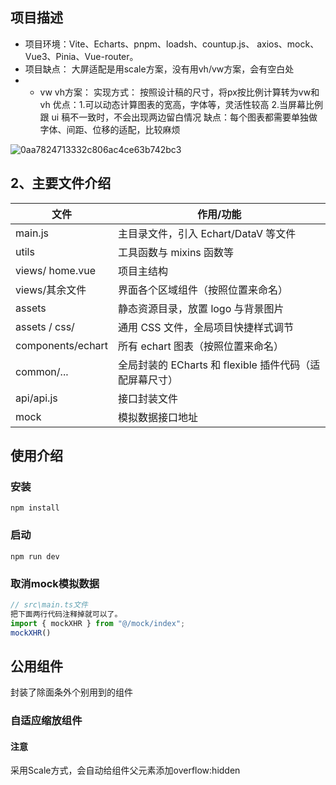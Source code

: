 
## 项目描述

- 项目环境：Vite、Echarts、pnpm、loadsh、countup.js、 axios、mock、Vue3、Pinia、Vue-router。
- 项目缺点： 大屏适配是用scale方案，没有用vh/vw方案，会有空白处
- - vw vh方案：
实现方式：
按照设计稿的尺寸，将px按比例计算转为vw和vh
优点：1.可以动态计算图表的宽高，字体等，灵活性较高 
2.当屏幕比例跟 ui 稿不一致时，不会出现两边留白情况
缺点：每个图表都需要单独做字体、间距、位移的适配，比较麻烦

![0aa7824713332c806ac4ce63b742bc3](https://github.com/user-attachments/assets/ad956dc9-097e-488e-9d13-60bf4f5f37b1)


##  2、主要文件介绍

| 文件              | 作用/功能                                                    |
| ----------------- | ------------------------------------------------------------ |
| main.js           | 主目录文件，引入 Echart/DataV 等文件                         |
| utils             | 工具函数与 mixins 函数等                                     |
| views/ home.vue   | 项目主结构                                                   |
| views/其余文件    | 界面各个区域组件（按照位置来命名）                           |
| assets            | 静态资源目录，放置 logo 与背景图片                           |
| assets / css/     | 通用 CSS 文件，全局项目快捷样式调节                          |
| components/echart | 所有 echart 图表（按照位置来命名）                           |
| common/...        | 全局封装的 ECharts 和 flexible 插件代码（适配屏幕尺寸）      |
| api/api.js        | 接口封装文件                                                 |
| mock              | 模拟数据接口地址                                             |

###  

## 使用介绍

### 安装

```npm
npm install   
```
### 启动

```npm
npm run dev
```

### 取消mock模拟数据

```javascript
// src\main.ts文件
把下面两行代码注释掉就可以了。
import { mockXHR } from "@/mock/index";
mockXHR()
```

## 

## 公用组件

封装了除面条外个别用到的组件

### 自适应缩放组件

#### 注意
采用Scale方式，会自动给组件父元素添加overflow:hidden 
